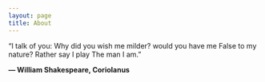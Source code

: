 ```yaml
---
layout: page
title: About
---
```


“I talk of you:
Why did you wish me milder? would you have me
False to my nature? Rather say I play
The man I am.” 


**― William Shakespeare, Coriolanus**


